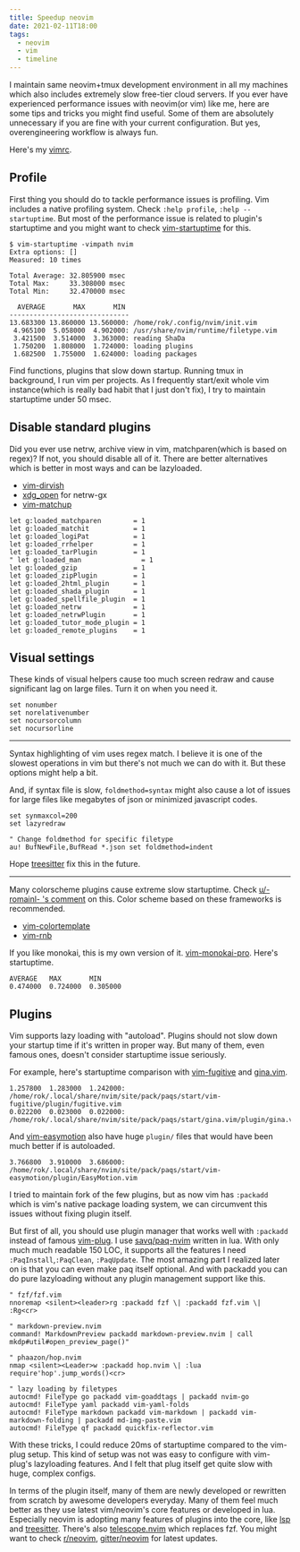 ```yaml
---
title: Speedup neovim
date: 2021-02-11T18:00
tags:
  - neovim
  - vim
  - timeline
---
```


I maintain same neovim+tmux development environment in all my machines which also includes extremely slow free-tier cloud servers.
If you ever have experienced performance issues with neovim(or vim) like me, here are some tips and tricks you might find useful.
Some of them are absolutely unnecessary if you are fine with your current configuration. But yes, overengineering workflow is always fun.

Here's my [vimrc](https://github.com/aca/dotfiles/tree/master/.config/nvim).

## Profile

First thing you should do to tackle performance issues is profiling.
Vim includes a native profiling system. Check `:help profile`, `:help --startuptime`. But
most of the performance issue is related to plugin's startuptime and you might want to check [vim-startuptime](https://github.com/rhysd/vim-startuptime) for this.

```
$ vim-startuptime -vimpath nvim 
Extra options: []
Measured: 10 times

Total Average: 32.805900 msec
Total Max:     33.308000 msec
Total Min:     32.470000 msec

  AVERAGE       MAX       MIN
------------------------------
13.683300 13.860000 13.560000: /home/rok/.config/nvim/init.vim
 4.965100  5.058000  4.902000: /usr/share/nvim/runtime/filetype.vim
 3.421500  3.514000  3.363000: reading ShaDa
 1.750200  1.808000  1.724000: loading plugins
 1.682500  1.755000  1.624000: loading packages
```

Find functions, plugins that slow down startup. Running tmux in background, I run vim per projects.
As I frequently start/exit whole vim instance(which is really bad habit that I just don't fix), I try to maintain startuptime under 50 msec.

## Disable standard plugins

Did you ever use netrw, archive view in vim, matchparen(which is based on regex)? 
If not, you should disable all of it. There are better alternatives which is better in most ways and can be lazyloaded.

- [vim-dirvish](https://github.com/justinmk/vim-dirvish)
- [xdg_open](https://github.com/arp242/xdg_open.vim) for netrw-gx
- [vim-matchup](https://github.com/andymass/vim-matchup)

```
let g:loaded_matchparen        = 1
let g:loaded_matchit           = 1
let g:loaded_logiPat           = 1
let g:loaded_rrhelper          = 1
let g:loaded_tarPlugin         = 1
" let g:loaded_man               = 1
let g:loaded_gzip              = 1
let g:loaded_zipPlugin         = 1
let g:loaded_2html_plugin      = 1
let g:loaded_shada_plugin      = 1
let g:loaded_spellfile_plugin  = 1
let g:loaded_netrw             = 1
let g:loaded_netrwPlugin       = 1
let g:loaded_tutor_mode_plugin = 1
let g:loaded_remote_plugins    = 1
```
## Visual settings

These kinds of visual helpers cause too much screen redraw and cause significant lag on large files. Turn it on when you need it.
```
set nonumber
set norelativenumber
set nocursorcolumn
set nocursorline
```

---

Syntax highlighting of vim uses regex match. I believe it is one of the slowest
operations in vim but there's not much we can do with it. But these options
might help a bit.

And, if syntax file is slow, `foldmethod=syntax` might also
cause a lot of issues for large files like megabytes of json or minimized javascript codes.

```
set synmaxcol=200
set lazyredraw

" Change foldmethod for specific filetype
au! BufNewFile,BufRead *.json set foldmethod=indent
```
Hope [treesitter](https://github.com/nvim-treesitter/nvim-treesitter) fix this in the future.

---

Many colorscheme plugins cause extreme slow startuptime. Check [u/-romainl- 's comment](https://www.reddit.com/r/vim/comments/gc05k1/why_are_colorschemes_so_slow_to_load/fp92t47?utm_source=share&utm_medium=web2x&context=3) on this. 
Color scheme based on these frameworks is recommended.
- [vim-colortemplate](https://github.com/lifepillar/vim-colortemplate) 
- [vim-rnb](https://github.com/romainl/vim-rnb)

If you like monokai, this is my own version of it. [vim-monokai-pro](https://github.com/aca/vim-monokai-pro). Here's startuptime.

```
AVERAGE   MAX       MIN 
0.474000  0.724000  0.305000
```


## Plugins

Vim supports lazy loading with "autoload". Plugins should not slow down your startup time if it's written in proper way.
But many of them, even famous ones, doesn't consider startuptime issue seriously. 

For example, here's startuptime comparison with [vim-fugitive](https://github.com/tpope/vim-fugitive) and [gina.vim](https://github.com/lambdalisue/gina.vim).
```
1.257800  1.283000  1.242000: /home/rok/.local/share/nvim/site/pack/paqs/start/vim-fugitive/plugin/fugitive.vim
0.022200  0.023000  0.022000: /home/rok/.local/share/nvim/site/pack/paqs/start/gina.vim/plugin/gina.vim
```

And [vim-easymotion](https://github.com/easymotion/vim-easymotion) also have huge `plugin/` files that would have been much better if is autoloaded.
```
3.766800  3.910000  3.686000: /home/rok/.local/share/nvim/site/pack/paqs/start/vim-easymotion/plugin/EasyMotion.vim
```

I tried to maintain fork of the few plugins, but as now vim has `:packadd` which is vim's native package loading system, we can circumvent this issues without fixing plugin itself.

But first of all, you should use plugin manager that works well with `:packadd` instead of famous [vim-plug](https://github.com/junegunn/vim-plug).
I use [savq/paq-nvim](https://github.com/savq/paq-nvim) written in lua. With only much much readable 150 LOC, it supports all the features I need 
`:PaqInstall`,`:PaqClean`, `:PaqUpdate`. The most amazing part I realized later on is that you can even make paq itself optional. And with packadd you can do pure lazyloading without any plugin management support like this.

```
" fzf/fzf.vim
nnoremap <silent><leader>rg :packadd fzf \| :packadd fzf.vim \| :Rg<cr>

" markdown-preview.nvim
command! MarkdownPreview packadd markdown-preview.nvim | call mkdp#util#open_preview_page()"

" phaazon/hop.nvim
nmap <silent><Leader>w :packadd hop.nvim \| :lua require'hop'.jump_words()<cr>

" lazy loading by filetypes
autocmd! FileType go packadd vim-goaddtags | packadd nvim-go
autocmd! FileType yaml packadd vim-yaml-folds
autocmd! FileType markdown packadd vim-markdown | packadd vim-markdown-folding | packadd md-img-paste.vim
autocmd! FileType qf packadd quickfix-reflector.vim
```

With these tricks, I could reduce 20ms of startuptime compared to the vim-plug setup. This kind of setup was not was easy to configure with vim-plug's lazyloading features.
And I felt that plug itself get quite slow with huge, complex configs.

In terms of the plugin itself, many of them are newly developed or rewritten
from scratch by awesome developers everyday. Many of them feel much better as
they use latest vim/neovim's core features or developed in lua. Especially
neovim is adopting many features of plugins into the core, like
[lsp](https://neovim.io/doc/user/lsp.html) and
[treesitter](https://github.com/nvim-treesitter/nvim-treesitter). There's also
[telescope.nvim](https://github.com/nvim-telescope/telescope.nvim) which
replaces fzf. You might want to check
[r/neovim](https://www.reddit.com/r/neovim),
[gitter/neovim](https://gitter.im/neovim/neovim) for latest updates.
